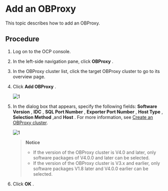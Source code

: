Add an OBProxy
===================================

This topic describes how to add an OBProxy.

Procedure
------------------------------

1. Log on to the OCP console.

2. In the left-side navigation pane, click **OBProxy** .

3. In the OBProxy cluster list, click the target OBProxy cluster to go to its overview page.

4. Click **Add OBProxy** .
   
   ![1](https://help-static-aliyun-doc.aliyuncs.com/assets/img/en-US/6704306461/p393987.png)

5. In the dialog box that appears, specify the following fields: **Software Version** , **IDC** , **SQL Port Number** , **Exporter Port Number** , **Host Type** , **Selection Method** ,and **Host** . For more information, see [Create an OBProxy cluster](1.create-an-obproxy-cluster-2.md).

   ![1](https://help-static-aliyun-doc.aliyuncs.com/assets/img/en-US/8246492461/p384253.png)

    > **Notice**  
    >
    > * If the version of the OBProxy cluster is V4.0 and later, only software packages of V4.0.0 and later can be selected.
    > * If the version of the OBProxy cluster is V3.x and earlier, only software packages V1.8 later and V4.0.0 earlier can be selected.
  
6. Click **OK** .
